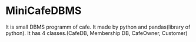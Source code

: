 # MiniCafeDBMS
It is small DBMS programm of cafe. It made by python and pandas(library of python). It has 4 classes.(CafeDB, Membership DB, CafeOwner, Customer)
